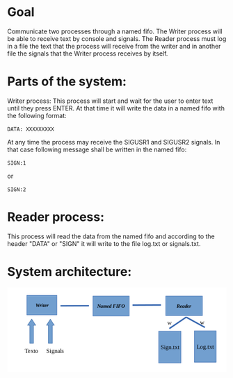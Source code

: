 # Goal
Communicate two processes through a named fifo. The Writer process will be able to receive text by
console and signals. The Reader process must log in a file the text that the process will receive from the writer and in another file the signals that the Writer process receives by itself.

# Parts of the system:
Writer process:
This process will start and wait for the user to enter text until they press ENTER. At that time it will write the data in a named fifo with the following format:
````
DATA: XXXXXXXXX
````

At any time the process may receive the SIGUSR1 and SIGUSR2 signals. In that case following message shall be written in the named fifo:
```
SIGN:1
``` 
or  
```
SIGN:2
```

# Reader process:
This process will read the data from the named fifo and according to the header "DATA" or "SIGN" it will write to the
file log.txt or signals.txt.

# System architecture:
![](images/sysarch.png)
